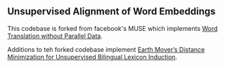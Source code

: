 ## Unsupervised Alignment of Word Embeddings

This codebase is forked from facebook's MUSE which implements [Word Translation without Parallel Data](https://arxiv.org/pdf/1710.04087.pdf).

Additions to teh forked codebase implement [Earth Mover’s Distance Minimization for Unsupervised Bilingual Lexicon Induction](http://aclweb.org/anthology/D17-1207).

